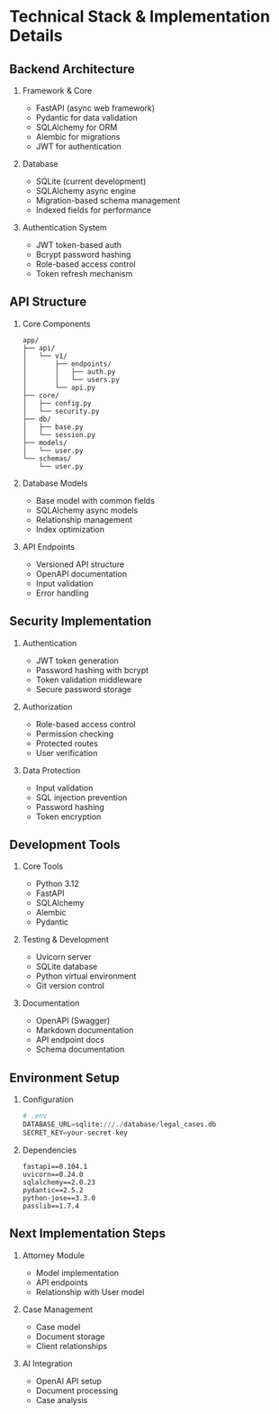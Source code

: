 # Technical Stack & Implementation Details

## Backend Architecture
1. Framework & Core
   - FastAPI (async web framework)
   - Pydantic for data validation
   - SQLAlchemy for ORM
   - Alembic for migrations
   - JWT for authentication

2. Database
   - SQLite (current development)
   - SQLAlchemy async engine
   - Migration-based schema management
   - Indexed fields for performance

3. Authentication System
   - JWT token-based auth
   - Bcrypt password hashing
   - Role-based access control
   - Token refresh mechanism

## API Structure
1. Core Components
   ```
   app/
   ├── api/
   │   └── v1/
   │       ├── endpoints/
   │       │   ├── auth.py
   │       │   └── users.py
   │       └── api.py
   ├── core/
   │   ├── config.py
   │   └── security.py
   ├── db/
   │   ├── base.py
   │   └── session.py
   ├── models/
   │   └── user.py
   └── schemas/
       └── user.py
   ```

2. Database Models
   - Base model with common fields
   - SQLAlchemy async models
   - Relationship management
   - Index optimization

3. API Endpoints
   - Versioned API structure
   - OpenAPI documentation
   - Input validation
   - Error handling

## Security Implementation
1. Authentication
   - JWT token generation
   - Password hashing with bcrypt
   - Token validation middleware
   - Secure password storage

2. Authorization
   - Role-based access control
   - Permission checking
   - Protected routes
   - User verification

3. Data Protection
   - Input validation
   - SQL injection prevention
   - Password hashing
   - Token encryption

## Development Tools
1. Core Tools
   - Python 3.12
   - FastAPI
   - SQLAlchemy
   - Alembic
   - Pydantic

2. Testing & Development
   - Uvicorn server
   - SQLite database
   - Python virtual environment
   - Git version control

3. Documentation
   - OpenAPI (Swagger)
   - Markdown documentation
   - API endpoint docs
   - Schema documentation

## Environment Setup
1. Configuration
   ```python
   # .env
   DATABASE_URL=sqlite:///./database/legal_cases.db
   SECRET_KEY=your-secret-key
   ```

2. Dependencies
   ```
   fastapi==0.104.1
   uvicorn==0.24.0
   sqlalchemy==2.0.23
   pydantic==2.5.2
   python-jose==3.3.0
   passlib==1.7.4
   ```

## Next Implementation Steps
1. Attorney Module
   - Model implementation
   - API endpoints
   - Relationship with User model

2. Case Management
   - Case model
   - Document storage
   - Client relationships

3. AI Integration
   - OpenAI API setup
   - Document processing
   - Case analysis
